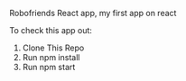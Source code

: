 Robofriends React app, my first app on react

To check this app out:

1. Clone This Repo
2. Run npm install
3. Run npm start
